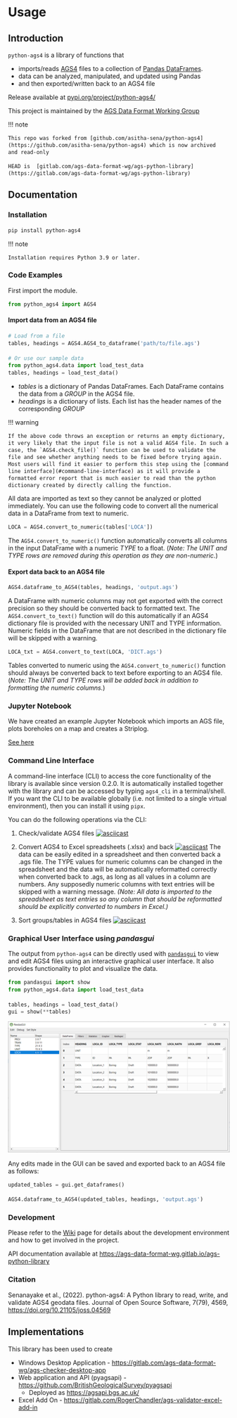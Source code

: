 # Usage
## Introduction
`python-ags4` is a library of functions that

- imports/reads [AGS4](http://www.agsdataformat.com/datatransferv4/intro.php) files to a collection of [Pandas DataFrames](https://pandas.pydata.org/). 
- data can be analyzed, manipulated, and updated using Pandas 
- and then exported/written back to an AGS4 file

Release available at [pypi.org/project/python-ags4/](https://pypi.org/project/python-ags4/)

This project is maintained by the [AGS Data Format Working Group](https://gitlab.com/ags-data-format-wg) 


!!! note

    This repo was forked from [github.com/asitha-sena/python-ags4](https://github.com/asitha-sena/python-ags4) which is now archived    and read-only
 
    HEAD is  [gitlab.com/ags-data-format-wg/ags-python-library](https://gitlab.com/ags-data-format-wg/ags-python-library)


## Documentation

### Installation

```bash
pip install python-ags4
```

!!! note

    Installation requires Python 3.9 or later.


### Code Examples

First import the module.

```python
from python_ags4 import AGS4
```

#### Import data from an AGS4 file

```python
# Load from a file
tables, headings = AGS4.AGS4_to_dataframe('path/to/file.ags')

# Or use our sample data
from python_ags4.data import load_test_data
tables, headings = load_test_data()
```
* *tables* is a dictionary of Pandas DataFrames. Each DataFrame contains the data from a *GROUP* in the AGS4 file. 
* *headings* is a dictionary of lists. Each list has the header names of the corresponding *GROUP*


!!! warning

    If the above code throws an exception or returns an empty dictionary, it very likely that the input file is not a valid AGS4 file. In such a case, the `AGS4.check_file()` function can be used to validate the file and see whether anything needs to be fixed before trying again. Most users will find it easier to perform this step using the [command line interface](#command-line-interface) as it will provide a formatted error report that is much easier to read than the python dictionary created by directly calling the function.


All data are imported as text so they cannot be analyzed or plotted immediately. You can use the following code to convert all the numerical data in a DataFrame from text to numeric.

```python
LOCA = AGS4.convert_to_numeric(tables['LOCA'])
```

The `AGS4.convert_to_numeric()` function automatically converts all columns in the input DataFrame with a numeric *TYPE* to a float. (*Note: The UNIT and TYPE rows are removed during this operation as they are non-numeric.*)

#### Export data back to an AGS4 file

``` python
AGS4.dataframe_to_AGS4(tables, headings, 'output.ags')
```

A DataFrame with numeric columns may not get exported with the correct precision so they should be converted back to formatted text. The ```AGS4.convert_to_text()``` function will do this automatically if an AGS4 dictionary file is provided with the necessary UNIT and TYPE information. Numeric fields in the DataFrame that are not described in the dictionary file will be skipped with a warning.
```python
LOCA_txt = AGS4.convert_to_text(LOCA, 'DICT.ags')
```

Tables converted to numeric using the ```AGS4.convert_to_numeric()``` function should always be converted back to text before exporting to an AGS4 file. (*Note: The UNIT and TYPE rows will be added back in addition to formatting the numeric columns.*) 

### Jupyter Notebook

We have created an example Jupyter Notebook which imports an AGS file, plots boreholes on a map and creates a Striplog.

[See here](./notebooks/Plot_locations_and_create_strip_log.ipynb)

### Command Line Interface

A command-line interface (CLI) to access the core functionality of the library
is available since version 0.2.0. It is automatically installed together with the
library and can be accessed by typing ```ags4_cli``` in a terminal/shell. If you
want the CLI to be available globally (i.e. not limited to a single virtual
environment), then you can install it using ```pipx```.

You can do the following operations via the CLI:
1. Check/validate AGS4 files
  [![asciicast](https://asciinema.org/a/tROg0S28hPmcyYsUrkuAgWoAB.svg)](https://asciinema.org/a/tROg0S28hPmcyYsUrkuAgWoAB)

2. Convert AGS4 to Excel spreadsheets (.xlsx) and back
  [![asciicast](https://asciinema.org/a/O7zhgGqWlobK8Hiyqrx3NGtaf.svg)](https://asciinema.org/a/O7zhgGqWlobK8Hiyqrx3NGtaf)
  The data can be easily edited in a spreadsheet and then converted back a .ags
  file. The TYPE values for numeric columns can be changed in the spreadsheet
  and the data will be automatically reformatted correctly when converted back
  to .ags, as long as all values in a column are numbers. Any supposedly numeric
  columns with text entries will be skipped with a warning message. *(Note: All
  data is imported to the spreadsheet as text entries so any column that should
  be reformatted should be explicitly converted to numbers in Excel.)*
  
3. Sort groups/tables in AGS4 files
  [![asciicast](https://asciinema.org/a/fEMPXSGGssXy2eoYbUiKFoW8b.svg)](https://asciinema.org/a/fEMPXSGGssXy2eoYbUiKFoW8b)


### Graphical User Interface using *pandasgui*

The output from `python-ags4` can be directly used with [`pandasgui`](https://github.com/adamerose/pandasgui) to view and edit AGS4 files using an interactive graphical user interface. It also provides functionality to plot and visualize the data.

```python
from pandasgui import show
from python_ags4.data import load_test_data

tables, headings = load_test_data()
gui = show(**tables)
```

<img src="./media/pandasgui_screenshot.png" width=800>

Any edits made in the GUI can be saved and exported back to an AGS4 file as follows:

```python
updated_tables = gui.get_dataframes()

AGS4.dataframe_to_AGS4(updated_tables, headings, 'output.ags')
```

### Development

Please refer to the [Wiki](https://gitlab.com/ags-data-format-wg/ags-python-library/-/wikis/home) page for details about the development environment and how to get involved in the project.

API documentation available at https://ags-data-format-wg.gitlab.io/ags-python-library

### Citation

Senanayake et al., (2022). python-ags4: A Python library to read, write, and validate AGS4 geodata files. Journal of Open Source Software, 7(79), 4569, https://doi.org/10.21105/joss.04569

## Implementations

This library has been used to create

- Windows Desktop Application - https://gitlab.com/ags-data-format-wg/ags-checker-desktop-app 
- Web application and API (pyagsapi) - https://github.com/BritishGeologicalSurvey/pyagsapi 
  - Deployed as https://agsapi.bgs.ac.uk/
- Excel Add On - https://gitlab.com/RogerChandler/ags-validator-excel-add-in

